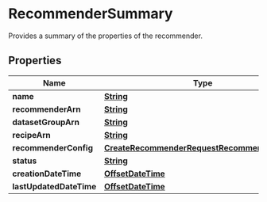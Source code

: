 

# RecommenderSummary

Provides a summary of the properties of the recommender.

## Properties

| Name | Type | Description | Notes |
|------------ | ------------- | ------------- | -------------|
|**name** | [**String**](String.md) |  |  [optional] |
|**recommenderArn** | [**String**](String.md) |  |  [optional] |
|**datasetGroupArn** | [**String**](String.md) |  |  [optional] |
|**recipeArn** | [**String**](String.md) |  |  [optional] |
|**recommenderConfig** | [**CreateRecommenderRequestRecommenderConfig**](CreateRecommenderRequestRecommenderConfig.md) |  |  [optional] |
|**status** | [**String**](String.md) |  |  [optional] |
|**creationDateTime** | [**OffsetDateTime**](OffsetDateTime.md) |  |  [optional] |
|**lastUpdatedDateTime** | [**OffsetDateTime**](OffsetDateTime.md) |  |  [optional] |




